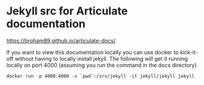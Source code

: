 # Jekyll src for Articulate documentation

https://broham89.github.io/articulate-docs/

If you want to view this documentation locally you can use docker to kick-it-off without having to locally install jekyll.   The following will get it running locally on port 4000 (assuming you run the command in the docs directory)

```docker run -p 4000:4000 -v `pwd`:/srv/jekyll -it jekyll/jekyll jekyll```

